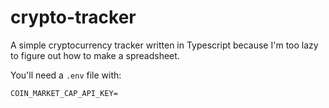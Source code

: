 # crypto-tracker

A simple cryptocurrency tracker written in Typescript because I'm too lazy to figure out how to make a spreadsheet.

You'll need a `.env` file with:
```
COIN_MARKET_CAP_API_KEY=
```
